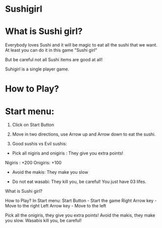 
# Sushigirl

# What is Sushi girl?

Everybody loves Sushi and it will be magic to eat all the sushi that we want. At least you can do it in this game "Sushi girl"

But be careful not all Sushi items are good at all!

Suhigirl is a single player game.


# How to Play? 

# Start menu: 

1. Click on Start Button 

2. Move in two directions, use Arrow up and Arrow down to eat the sushi.

3. Good sushis vs Evil sushis:

- Pick all nigiris and onigiris : They give you extra points! 

Nigiris :   +200
Onigiris:   +100

- Avoid the makis: They make you slow

- Do not eat wasabi: They kill you, be careful! You just have 03 lifes.

What is Sushi girl?


How to Play?
In Start menu:
Start Button - Start the game
Right Arrow key - Move to the right
Left Arrow key - Move to the left

Pick all the onigiris, they give you extra points!
Avoid the makis, they make you slow.
Wasabis kill you, be careful!



